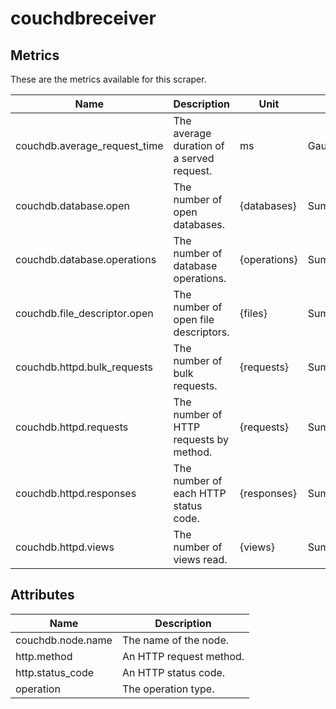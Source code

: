 [comment]: <> (Code generated by mdatagen. DO NOT EDIT.)

# couchdbreceiver

## Metrics

These are the metrics available for this scraper.

| Name | Description | Unit | Type | Attributes |
| ---- | ----------- | ---- | ---- | ---------- |
| couchdb.average_request_time | The average duration of a served request. | ms | Gauge(Double) | <ul> </ul> |
| couchdb.database.open | The number of open databases. | {databases} | Sum(Int) | <ul> </ul> |
| couchdb.database.operations | The number of database operations. | {operations} | Sum(Int) | <ul> <li>operation</li> </ul> |
| couchdb.file_descriptor.open | The number of open file descriptors. | {files} | Sum(Int) | <ul> </ul> |
| couchdb.httpd.bulk_requests | The number of bulk requests. | {requests} | Sum(Int) | <ul> </ul> |
| couchdb.httpd.requests | The number of HTTP requests by method. | {requests} | Sum(Int) | <ul> <li>http.method</li> </ul> |
| couchdb.httpd.responses | The number of each HTTP status code. | {responses} | Sum(Int) | <ul> <li>http.status_code</li> </ul> |
| couchdb.httpd.views | The number of views read. | {views} | Sum(Int) | <ul> </ul> |

## Attributes

| Name | Description |
| ---- | ----------- |
| couchdb.node.name | The name of the node. |
| http.method | An HTTP request method. |
| http.status_code | An HTTP status code. |
| operation | The operation type. |
